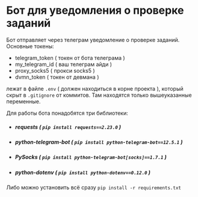 # Бот для уведомления о проверке заданий

Бот отправляет через телеграм уведомление о проверке заданий. Основные токены:
* telegram_token ( токен от бота телеграма )
* my_telegram_id ( ваш телеграм айди )
* proxy_socks5 ( прокси socks5 )
* dvmn_token ( токен от девмана )

лежат в файле `.env` ( должен находиться в корне проекта ), который скрыт в `.gitignore` от коммитов. Там находятся только вышеуказанные переменные.


Для работы бота понадобятся три библиотеки:
* ##### requests ( `pip install requests==2.23.0` ) 
* ##### python-telegram-bot ( `pip install python-telegram-bot==12.5.1` )
* ##### PySocks ( `pip install python-telegram-bot[socks]==1.7.1` )
* ##### python-dotenv ( `pip install python-dotenv==0.12.0` )
Либо можно установить всё сразу `pip install -r requirements.txt`
